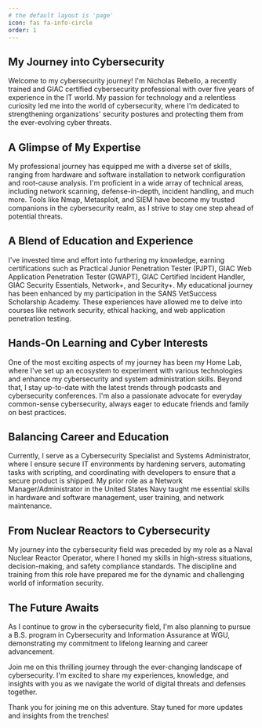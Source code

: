 ```yaml
---
# the default layout is 'page'
icon: fas fa-info-circle
order: 1
---
```


## My Journey into Cybersecurity

Welcome to my cybersecurity journey! I'm Nicholas Rebello, a recently trained and GIAC certified cybersecurity professional with over five years of experience in the IT world. My passion for technology and a relentless curiosity led me into the world of cybersecurity, where I'm dedicated to strengthening organizations' security postures and protecting them from the ever-evolving cyber threats.

## A Glimpse of My Expertise

My professional journey has equipped me with a diverse set of skills, ranging from hardware and software installation to network configuration and root-cause analysis. I'm proficient in a wide array of technical areas, including network scanning, defense-in-depth, incident handling, and much more. Tools like Nmap, Metasploit, and SIEM have become my trusted companions in the cybersecurity realm, as I strive to stay one step ahead of potential threats.

## A Blend of Education and Experience

I've invested time and effort into furthering my knowledge, earning certifications such as Practical Junior Penetration Tester (PJPT), GIAC Web Application Penetration Tester (GWAPT), GIAC Certified Incident Handler, GIAC Security Essentials, Network+, and Security+. My educational journey has been enhanced by my participation in the SANS VetSuccess Scholarship Academy. These experiences have allowed me to delve into courses like network security, ethical hacking, and web application penetration testing.

## Hands-On Learning and Cyber Interests

One of the most exciting aspects of my journey has been my Home Lab, where I've set up an ecosystem to experiment with various technologies and enhance my cybersecurity and system administration skills. Beyond that, I stay up-to-date with the latest trends through podcasts and cybersecurity conferences. I'm also a passionate advocate for everyday common-sense cybersecurity, always eager to educate friends and family on best practices.

## Balancing Career and Education

Currently, I serve as a Cybersecurity Specialist and Systems Administrator, where I ensure secure IT environments by hardening servers, automating tasks with scripting, and coordinating with developers to ensure that a secure product is shipped. My prior role as a Network Manager/Administrator in the United States Navy taught me essential skills in hardware and software management, user training, and network maintenance.

## From Nuclear Reactors to Cybersecurity

My journey into the cybersecurity field was preceded by my role as a Naval Nuclear Reactor Operator, where I honed my skills in high-stress situations, decision-making, and safety compliance standards. The discipline and training from this role have prepared me for the dynamic and challenging world of information security.

## The Future Awaits

As I continue to grow in the cybersecurity field, I'm also planning to pursue a B.S. program in Cybersecurity and Information Assurance at WGU, demonstrating my commitment to lifelong learning and career advancement.

Join me on this thrilling journey through the ever-changing landscape of cybersecurity. I'm excited to share my experiences, knowledge, and insights with you as we navigate the world of digital threats and defenses together.

Thank you for joining me on this adventure. Stay tuned for more updates and insights from the trenches!
